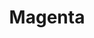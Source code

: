 ---
title: "Magenta"
summary: "Magenta are a Welsh progressive rock band formed in 1999 by ex-Cyan member Rob Reed. Reed takes his influences from artists such as Renaissance, Genesis, Mike Oldfield, Yes, Eurythmics and Björk."
slug: "magenta"
image: "magenta.jpg"
apple_music_artist_url: "None"
wikipedia_url: "https://en.wikipedia.org/wiki/Magenta_(Welsh_band)"
---